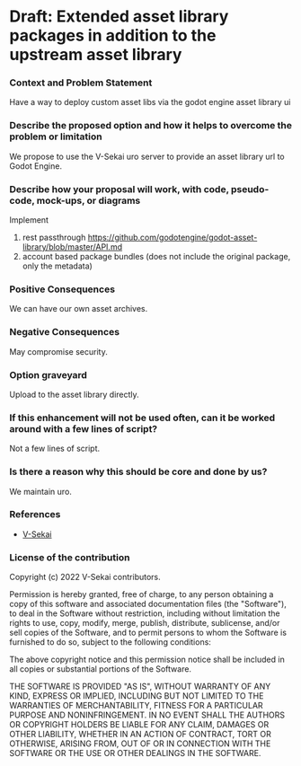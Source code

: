 # Draft: Extended asset library packages in addition to the upstream asset library

### Context and Problem Statement

Have a way to deploy custom asset libs via the godot engine asset library ui

### Describe the proposed option and how it helps to overcome the problem or limitation

We propose to use the V-Sekai uro server to provide an asset library url to Godot Engine.

### Describe how your proposal will work, with code, pseudo-code, mock-ups, or diagrams

Implement

1. rest passthrough <https://github.com/godotengine/godot-asset-library/blob/master/API.md>
2. account based package bundles (does not include the original package, only the metadata)

### Positive Consequences

We can have our own asset archives.

### Negative Consequences

May compromise security.

### Option graveyard

Upload to the asset library directly.

### If this enhancement will not be used often, can it be worked around with a few lines of script?

Not a few lines of script.

### Is there a reason why this should be core and done by us?

We maintain uro.

### References

- [V-Sekai](https://v-sekai.org/)

### License of the contribution

Copyright (c) 2022 V-Sekai contributors.

Permission is hereby granted, free of charge, to any person obtaining a copy of this software and associated documentation files (the "Software"), to deal in the Software without restriction, including without limitation the rights to use, copy, modify, merge, publish, distribute, sublicense, and/or sell copies of the Software, and to permit persons to whom the Software is furnished to do so, subject to the following conditions:

The above copyright notice and this permission notice shall be included in all copies or substantial portions of the Software.

THE SOFTWARE IS PROVIDED "AS IS", WITHOUT WARRANTY OF ANY KIND, EXPRESS OR IMPLIED, INCLUDING BUT NOT LIMITED TO THE WARRANTIES OF MERCHANTABILITY, FITNESS FOR A PARTICULAR PURPOSE AND NONINFRINGEMENT. IN NO EVENT SHALL THE AUTHORS OR COPYRIGHT HOLDERS BE LIABLE FOR ANY CLAIM, DAMAGES OR OTHER LIABILITY, WHETHER IN AN ACTION OF CONTRACT, TORT OR OTHERWISE, ARISING FROM, OUT OF OR IN CONNECTION WITH THE SOFTWARE OR THE USE OR OTHER DEALINGS IN THE SOFTWARE.
